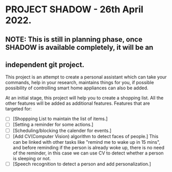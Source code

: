 # PROJECT SHADOW - 26th April 2022.

## NOTE: This is still in planning phase, once SHADOW is available completely, it will be an
## independent git project.

This project is an attempt to create a personal assistant which can take your commands, help in your
research, maintains things for you, if possible possibility of controlling smart home appliances can
also be added.

At an initial stage, this project will help you to create a shopping list.
All the other features will be added as additional features.
Features that are targeted for:
- [ ] [Shoppping List to maintain the list of items.]
- [ ] [Setting a reminder for some actions.]
- [ ] [Scheduling/blocking the calender for events.]
- [ ] [Add CV(Computer Vision) algorithm to detect faces of people.] This can be linked with other
  tasks like "remind me to wake up in 15 mins", and before reminding if the person is already woke
  up, there is no need of the reminder, in this case we can use CV to detect whether a person is
  sleeping or not.
- [ ] [Speech recognition to detect a person and add personalization.]
